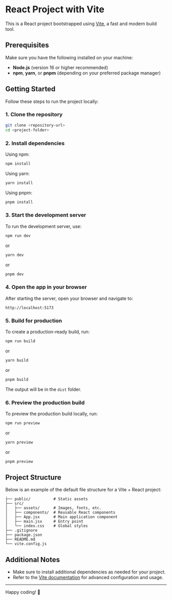
# React Project with Vite

This is a React project bootstrapped using [Vite](https://vitejs.dev/), a fast and modern build tool.

## Prerequisites

Make sure you have the following installed on your machine:

- **Node.js** (version 16 or higher recommended)
- **npm**, **yarn**, or **pnpm** (depending on your preferred package manager)

## Getting Started

Follow these steps to run the project locally:

### 1. Clone the repository

```bash
git clone <repository-url>
cd <project-folder>
```

### 2. Install dependencies

Using npm:

```bash
npm install
```

Using yarn:

```bash
yarn install
```

Using pnpm:

```bash
pnpm install
```

### 3. Start the development server

To run the development server, use:

```bash
npm run dev
```

or

```bash
yarn dev
```

or

```bash
pnpm dev
```

### 4. Open the app in your browser

After starting the server, open your browser and navigate to:

```
http://localhost:5173
```

### 5. Build for production

To create a production-ready build, run:

```bash
npm run build
```

or

```bash
yarn build
```

or

```bash
pnpm build
```

The output will be in the `dist` folder.

### 6. Preview the production build

To preview the production build locally, run:

```bash
npm run preview
```

or

```bash
yarn preview
```

or

```bash
pnpm preview
```

## Project Structure

Below is an example of the default file structure for a Vite + React project:

```
├── public/          # Static assets
├── src/
│   ├── assets/      # Images, fonts, etc.
│   ├── components/  # Reusable React components
│   ├── App.jsx      # Main application component
│   ├── main.jsx     # Entry point
│   └── index.css    # Global styles
├── .gitignore
├── package.json
├── README.md
└── vite.config.js
```

## Additional Notes

- Make sure to install additional dependencies as needed for your project.
- Refer to the [Vite documentation](https://vitejs.dev/) for advanced configuration and usage.

---

Happy coding! 🚀
